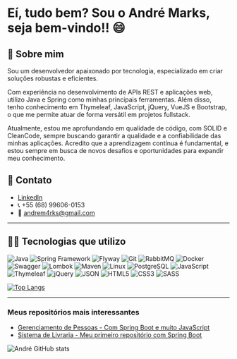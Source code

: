 # Eí, tudo bem? Sou o André Marks, seja bem-vindo!! 😄
## 🧍 Sobre mim
Sou um desenvolvedor apaixonado por tecnologia, especializado em criar soluções robustas e eficientes. 

Com experiência no desenvolvimento de APIs REST e aplicações web, utilizo Java e Spring como minhas principais ferramentas. Além disso, tenho conhecimento em Thymeleaf, JavaScript, jQuery, VueJS e Bootstrap, o que me permite atuar de forma versátil em projetos fullstack.

Atualmente, estou me aprofundando em qualidade de código, com SOLID e CleanCode, sempre buscando garantir a qualidade e a confiabilidade das minhas aplicações. Acredito que a aprendizagem contínua é fundamental, e estou sempre em busca de novos desafios e oportunidades para expandir meu conhecimento.

## 📩 Contato
- [LinkedIn](https://www.linkedin.com/in/andrem4rks/)
- 📞 +55 (68) 99606-0153
- 📧 andrem4rks@gmail.com

---

## 🧑‍💻 Tecnologias que utilizo
![Java](https://img.shields.io/badge/Java-ED8B00?style=for-the-badge&logo=java&logoColor=white)
![Spring Framework](https://img.shields.io/badge/Spring_Framework-6DB33F?style=for-the-badge&logo=spring-boot&logoColor=white)
![Flyway](https://img.shields.io/badge/Flyway-CC0200?style=for-the-badge&logo=flyway&logoColor=white)
![Git](https://img.shields.io/badge/Git-F05032?style=for-the-badge&logo=git&logoColor=white)
![RabbitMQ](https://img.shields.io/badge/RabbitMQ-FF6600?style=for-the-badge&logo=rabbitmq&logoColor=white)
![Docker](https://img.shields.io/badge/Docker-2496ED?style=for-the-badge&logo=docker&logoColor=white)
![Swagger](https://img.shields.io/badge/Swagger-85EA2D?style=for-the-badge&logo=swagger&logoColor=white)
![Lombok](https://img.shields.io/badge/Lombok-000000?style=for-the-badge&logo=lombok&logoColor=white)
![Maven](https://img.shields.io/badge/Maven-C71A36?style=for-the-badge&logo=apache-maven&logoColor=white)
![Linux](https://img.shields.io/badge/Linux-FCC624?style=for-the-badge&logo=linux&logoColor=black)
![PostgreSQL](https://img.shields.io/badge/PostgreSQL-316192?style=for-the-badge&logo=postgresql&logoColor=white)
![JavaScript](https://img.shields.io/badge/JavaScript-F7DF1E?style=for-the-badge&logo=javascript&logoColor=black)
![Thymeleaf](https://img.shields.io/badge/Thymeleaf-%23005C0F.svg?style=for-the-badge&logo=Thymeleaf&logoColor=white)
![jQuery](https://img.shields.io/badge/jquery-%230769AD.svg?style=for-the-badge&logo=jquery&logoColor=white)
![JSON](https://img.shields.io/badge/JSON-000000?style=for-the-badge&logo=json&logoColor=white)
![HTML5](https://img.shields.io/badge/html5-%23E34F26.svg?style=for-the-badge&logo=html5&logoColor=white)
![CSS3](https://img.shields.io/badge/css3-%231572B6.svg?style=for-the-badge&logo=css3&logoColor=white)
![SASS](https://img.shields.io/badge/SASS-hotpink.svg?style=for-the-badge&logo=SASS&logoColor=white)

[![Top Langs](https://github-readme-stats.vercel.app/api/top-langs/?username=andrem4rks&exclude_repo=gerenciamento-pessoa,estrutura-algoritmos-ordenacao&hide=c%2B%2B,cmake,dart,html&layout=compact&theme=gruvbox)](https://github.com/anuraghazra/github-readme-stats)

---

### Meus repositórios mais interessantes
- [Gerenciamento de Pessoas - Com Spring Boot e muito JavaScript](https://github.com/andrem4rks/gerenciamento-pessoa)</br>
- [Sistema de Livraria - Meu primeiro repositório com Spring Boot](https://github.com/andrem4rks/library-system-springboot)</br>

![André GitHub stats](https://github-readme-stats.vercel.app/api?username=andrem4rks&show_icons=true&theme=gruvbox)
